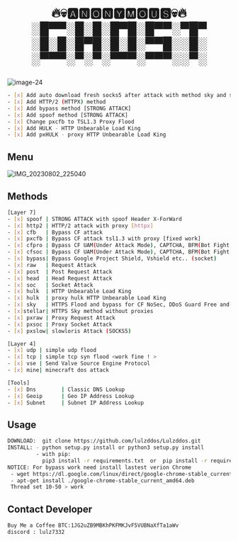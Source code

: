 <head>
  <h1>
    <p align="center">
  🔥💀🅰🅽🅾🅽🆈🅼🅾🆄🆂💀🔥</br>
   ░█▀▀░█░█░█▀█░█▀▀░▀█▀</br>
   ░█░█░█▀█░█░█░▀▀█░░█░</br> 
   ░▀▀▀░▀░▀░▀▀▀░▀▀▀░░▀░</br>
    </p>
  </h1>
</head>

![image-24](https://github.com/lulzddos/Lulzddos/assets/141240416/4adef1a1-ff6e-47f8-9453-1631c702e378)

```sh
- [x] Add auto download fresh socks5 after attack with method sky and slowloris
- [x] Add HTTP/2 (HTTPX) method
- [x] Add bypass method [STRONG ATTACK]
- [x] Add spoof method [STRONG ATTACK]
- [x] Change pxcfb to TSL1.3 Proxy Flood 
- [x] Add HULK - HTTP Unbearable Load King
- [x] Add pxHULK - proxy HTTP Unbearable Load King
```
  ## Menu

 ![IMG_20230802_225040](https://github.com/lulzddos/Lulzddos/assets/141240416/ae513a79-73b3-492a-bbda-3688d462e713)


  ## Methods
  ```sh
  [Layer 7]
 - [x] spoof | STRONG ATTACK with spoof Header X-ForWard
 - [x] http2 | HTTP/2 attack with proxy [httpx]
 - [x] cfb   | Bypass CF attack
 - [x] pxcfb | Bypass CF attack tsl1.3 with proxy [fixed work]
 - [x] cfpro | Bypass CF UAM(Under Attack Mode), CAPTCHA, BFM(Bot Fight Mode) etc.. (request)
 - [x] cfsoc | Bypass CF UAM(Under Attack Mode), CAPTCHA, BFM(Bot Fight Mode) etc.. (socket)
 - [x] bypass| Bypass Google Project Shield, Vshield etc.. (socket)
 - [x] raw   | Request Attack
 - [x] post  | Post Request Attack
 - [x] head  | Head Request Attack
 - [x] soc   | Socket Attack
 - [x] hulk  | HTTP Unbearable Load King
 - [x] hulk  | proxy hulk HTTP Unbearable Load King
 - [x] sky   | HTTPS Flood and bypass for CF NoSec, DDoS Guard Free and vShield (SOCKS5)
 - [x]stellar| HTTPS Sky method without proxies
 - [x] pxraw | Proxy Request Attack
 - [x] pxsoc | Proxy Socket Attack
 - [x] pxslow| slowloris Attack (SOCKS5)
 
  [Layer 4]
  - [x] udp | simple udp flood
  - [x] tcp | simple tcp syn flood <work fine ! >
  - [x] vse | Send Valve Source Engine Protocol
  - [x] mine| minecraft dos attack
  
  [Tools]
 - [x] Dns        | Classic DNS Lookup
 - [x] Geoip      | Geo IP Address Lookup
 - [x] Subnet     | Subnet IP Address Lookup
 ```
 
 ## Usage
```sh
DOWNLOAD:  git clone https://github.com/lulzddos/Lulzddos.git
INSTALL: - python setup.py install or python3 setup.py install
         - with pip:
           pip3 install -r requirements.txt  or  pip install -r requirements.txt
NOTICE: For bypass work need install lastest verion Chrome
 - wget https://dl.google.com/linux/direct/google-chrome-stable_current_amd64.deb
 - apt-get install ./google-chrome-stable_current_amd64.deb
 Thread set 10-50 > work
```
## Contact Developer
```sh
Buy Me a Coffee BTC:1JG2uZB9MBKhPKFMKJvF5VUBNaXfTa1aWv
discord : lulz7332
```
